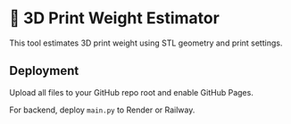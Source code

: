 # 🧱 3D Print Weight Estimator

This tool estimates 3D print weight using STL geometry and print settings.

## Deployment
Upload all files to your GitHub repo root and enable GitHub Pages.

For backend, deploy `main.py` to Render or Railway.
